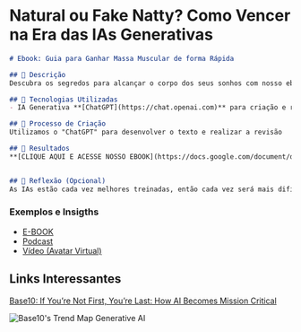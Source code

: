 # Natural ou Fake Natty? Como Vencer na Era das IAs Generativas

```markdown
# Ebook: Guia para Ganhar Massa Muscular de forma Rápida

## 📒 Descrição
Descubra os segredos para alcançar o corpo dos seus sonhos com nosso ebook. Aprenda os fundamentos do treinamento de força, estratégias de nutrição eficazes e dicas de suplementação para maximizar seus ganhos musculares. Com orientações práticas sobre planejamento de treino, alimentação balanceada e cuidados essenciais com o descanso, este guia é seu parceiro ideal para conquistar uma musculatura definida e saudável. Prepare-se para transformar sua jornada fitness e alcançar resultados visíveis e duradouros!

## 🤖 Tecnologias Utilizadas
- IA Generativa **[ChatGPT](https://chat.openai.com)** para criação e revisão;

## 🧐 Processo de Criação
Utilizamos o "ChatGPT" para desenvolver o texto e realizar a revisão

## 🚀 Resultados
**[CLIQUE AQUI E ACESSE NOSSO EBOOK](https://docs.google.com/document/d/17RF2_Fg4dGDDsHKOiSUwoB7k1RuShFG-AEfU6UDTrnw/edit?usp=sharing)**


## 💭 Reflexão (Opcional)
As IAs estão cada vez melhores treinadas, então cada vez será mais difícil distinguir o que é 'natty' ou 'fake natty'.
```

### Exemplos e Insigths

- [E-BOOK](/exemplos/E-BOOK.md)
- [Podcast](/exemplos/PODCAST.md)
- [Vídeo (Avatar Virtual)](/exemplos/VIDEO.md)

## Links Interessantes

[Base10: If You’re Not First, You’re Last: How AI Becomes Mission Critical](https://base10.vc/post/generative-ai-mission-critical/)

![Base10's Trend Map Generative AI](https://github.com/digitalinnovationone/lab-natty-or-not/assets/730492/f4df26e8-f8f7-4419-8252-c69d73ea930c)
